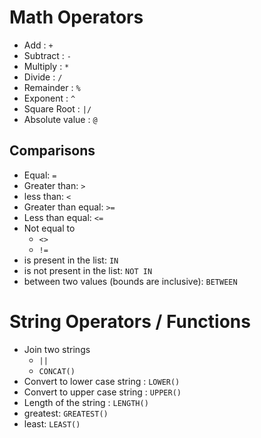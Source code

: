 # Math Operators

- Add : `+`
- Subtract : `-`
- Multiply : `*`
- Divide : `/`
- Remainder : `%`
- Exponent : `^`
- Square Root : `|/`
- Absolute value : `@`

## Comparisons

- Equal: `=`
- Greater than: `>`
- less than: `<`
- Greater than equal: `>=`
- Less than equal: `<=`
- Not equal to
  - `<>`
  - `!=`
- is present in the list: `IN`
- is not present in the list: `NOT IN`
- between two values (bounds are inclusive): `BETWEEN`

# String Operators / Functions

- Join two strings
  - `||`
  - `CONCAT()`
- Convert to lower case string : `LOWER()`
- Convert to upper case string : `UPPER()`
- Length of the string : `LENGTH()`
- greatest: `GREATEST()`
- least: `LEAST()`
